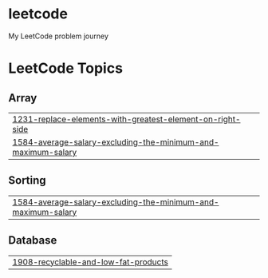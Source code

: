 # leetcode
My LeetCode problem journey

<!---LeetCode Topics Start-->
# LeetCode Topics
## Array
|  |
| ------- |
| [1231-replace-elements-with-greatest-element-on-right-side](https://github.com/ndcarlos/leetcode/tree/master/1231-replace-elements-with-greatest-element-on-right-side) |
| [1584-average-salary-excluding-the-minimum-and-maximum-salary](https://github.com/ndcarlos/leetcode/tree/master/1584-average-salary-excluding-the-minimum-and-maximum-salary) |
## Sorting
|  |
| ------- |
| [1584-average-salary-excluding-the-minimum-and-maximum-salary](https://github.com/ndcarlos/leetcode/tree/master/1584-average-salary-excluding-the-minimum-and-maximum-salary) |
## Database
|  |
| ------- |
| [1908-recyclable-and-low-fat-products](https://github.com/ndcarlos/leetcode/tree/master/1908-recyclable-and-low-fat-products) |
<!---LeetCode Topics End-->